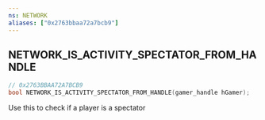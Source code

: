 ```yaml
---
ns: NETWORK
aliases: ["0x2763bbaa72a7bcb9"]
---
```

## NETWORK_IS_ACTIVITY_SPECTATOR_FROM_HANDLE

```c
// 0x2763BBAA72A7BCB9
bool NETWORK_IS_ACTIVITY_SPECTATOR_FROM_HANDLE(gamer_handle hGamer);
```

Use this to check if a player is a spectator

